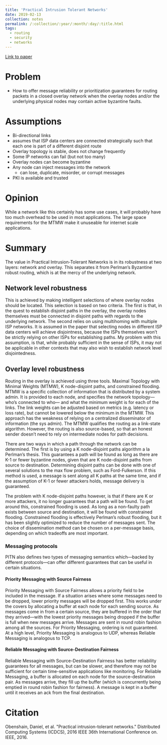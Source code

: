 ```yaml
---
title: 'Practical Intrusion Tolerant Networks'
date: 2019-02-13
collection: notes
permalink: /:collection/:year/:month/:day/:title.html
tags:
  - routing
  - security
  - networks
---
```


[Link to paper](http://www.dsn.jhu.edu/papers/icdcs2016_PITN.pdf)

# Problem
* How to offer message reliability or prioritization guarantees for routing packets in a closed overlay network when the overlay nodes and/or the underlying physical nodes may contain active byzantine faults.

# Assumptions
* Bi-directional links
* assumes that ISP data centers are connected strategically such that each one is part of a different disjoint route
* Overlay topology is stable, does not change frequently
* Some IP networks can fail (but not too many)
* Overlay nodes can become byzantine
* Any node can inject messages into the network
  * can lose, duplicate, misorder, or corrupt messages
* PKI is available and trusted

# Opinion
While a network like this certainly has some use cases, it will probably have too much overhead to be used in most applications. The large space requirements for the MTMW make it unuseable for internet scale applications.

# Summary
The value in Practical Intrusion-Tolerant Networks is in its robustness at two layers: network and overlay. This separates it from Perlman’s Byzantine robust routing, which is at the mercy of the underlying network.

## Network level robustness
This is achieved by making intelligent selections of where overlay nodes should be located. This selection is based on two criteria. The first is that, in the quest to establish disjoint paths in the overlay, the overlay nodes themselves must be connected in disjoint paths with regards to the underlying network. The second relies on using multihoming with multiple ISP networks. It is assumed in the paper that selecting nodes in different ISP data centers will achieve disjointness, because the ISPs themselves won’t be strictly relying on other ISPs for establishing paths. My problem with this assumption, is that, while probably sufficient in the sense of ISPs, it may not be applicable in other contexts that may also wish to establish network level disjointedness.

## Overlay level robustness
Routing in the overlay is achieved using three tools. Maximal Topology with Minimal Weights (MTMW), K node-disjoint paths, and constrained flooding. MTMW is a specific collection of information that is distributed by a system admin. It is provided to each node, and specifies the network topology—who’s connected to who— and what the minimum weight is for each of the links. The link weights can be adjusted based on metrics (e.g. latency or loss rate), but cannot be lowered below the minimum in the MTMW. This approach has the weakness of relying on a centralized disseminator of information (the sys admin). The MTMW qualifies the routing as a link-state algorithm. However, the routing is also source-based, so that an honest sender doesn’t need to rely on intermediate nodes for path decisions.

There are two ways in which a path through the network can be determined. The first is by using a K node-disjoint paths algorithm a la Perlman’s thesis. This guarantees a path will be found as long as there are K-1 or fewer byzantine nodes, given that are K node-disjoint paths from source to destination. Determining disjoint paths can be done with one of several solutions to the max flow problem, such as Ford-Fulkerson. If this method is used, a message is sent along all K paths at the same time, and if the assumption of K-1 or fewer attackers holds, message delivery is guaranteed.

The problem with K node-disjoint paths however, is that if there are K or more attackers, it no longer guarantees that a path will be found. To get around this, constrained flooding is used. As long as a non-faulty path exists between source and destination, it will be found with constrained flooding. Constrained flooding is effectively Perlman’s robust flooding, but it has been slightly optimized to reduce the number of messages sent. The choice of dissemination method can be chosen on a per-message basis, depending on which tradeoffs are most important.

### Messaging protocols
PITN also defines two types of messaging semantics which—backed by different protocols—can offer different guarantees that can be useful in certain situations.

#### Priority Messaging with Source Fairness
Priority Messaging with Source Fairness allows a priority field to be included in the message. If a situation arises where some messages need to be dropped, lower priority messages will be dropped first. This works under the covers by allocating a buffer at each node for each sending source. As messages come in from a certain source, they are buffered in the order that they arrived—with the lowest priority messages being dropped if the buffer is full when new messages arrive. Messages are sent in round robin fashion among all the sources. For Priority Messaging, ordering is not guaranteed. At a high level, Priority Messaging is analogous to UDP, whereas Reliable Messaging is analogous to TCP.

#### Reliable Messaging with Source-Destination Fairness
Reliable Messaging with Source-Destination Fairness has better reliability guarantees for all messages, but can be slower, and therefore may not be sufficient for certain time-sensitive applications like monitoring. For Reliable Messaging, a buffer is allocated on each node for the source-destination pair. As messages arrive, they fill up the buffer (which is concurrently being emptied in round robin fashion for fairness). A message is kept in a buffer until it receives an ack from the final destination.

# Citation
Obenshain, Daniel, et al. "Practical intrusion-tolerant networks." Distributed Computing Systems (ICDCS), 2016 IEEE 36th International Conference on. IEEE, 2016.
